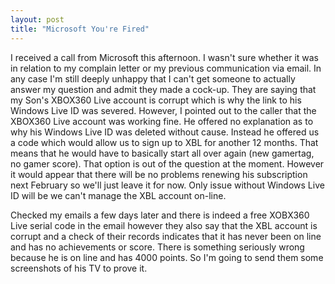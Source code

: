 ```yaml
---
layout: post
title: "Microsoft You're Fired"
---
```


I received a call from Microsoft this afternoon. I wasn't sure whether it was in relation to my complain letter or my previous communication via email. 
In any case I'm still deeply unhappy that I can't get someone to actually answer my question and admit they made a cock-up. They are saying that my 
Son's XBOX360 Live account is corrupt which is why the link to his Windows Live ID was severed. However, I pointed out to the caller that the XBOX360 
Live account was working fine. He offered no explanation as to why his Windows Live ID was deleted without cause. Instead he offered us a code which 
would allow us to sign up to XBL for another 12 months. That means that he would have to basically start all over again (new gamertag, no gamer score). 
That option is out of the question at the moment. However it would appear that there will be no problems renewing his subscription next February so 
we'll just leave it for now. Only issue without Windows Live ID will be we can't manage the XBL account on-line.

Checked my emails a few days later and there is indeed a free XOBX360 Live serial code in the email however they also say that the XBL account is 
corrupt and a check of their records indicates that it has never been on line and has no achievements or score. There is something seriously wrong 
because he is on line and has 4000 points. So I'm going to send them some screenshots of his TV to prove it.